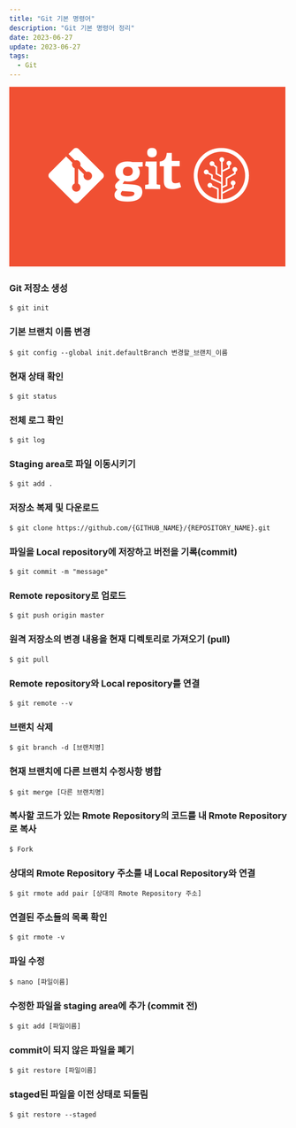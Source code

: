 ```yaml
---
title: "Git 기본 명령어"
description: "Git 기본 명령어 정리"
date: 2023-06-27
update: 2023-06-27
tags:
  - Git
---
```


![](1.png)

### Git 저장소 생성

```git
$ git init
```

### 기본 브랜치 이름 변경

```git
$ git config --global init.defaultBranch 변경할_브랜치_이름
```

### 현재 상태 확인

```git
$ git status
```

### 전체 로그 확인

```git
$ git log
```

### Staging area로 파일 이동시키기

```git
$ git add .
```

### 저장소 복제 및 다운로드

```git
$ git clone https://github.com/{GITHUB_NAME}/{REPOSITORY_NAME}.git
```

### 파일을 Local repository에 저장하고 버전을 기록(commit)

```git
$ git commit -m "message"
```

### Remote repository로 업로드

```git
$ git push origin master
```

### 원격 저장소의 변경 내용을 현재 디렉토리로 가져오기 (pull)

```git
$ git pull
```

### Remote repository와 Local repository를 연결

```git
$ git remote --v
```

### 브랜치 삭제

```git
$ git branch -d [브랜치명]
```

### 현재 브랜치에 다른 브랜치 수정사항 병합

```git
$ git merge [다른 브랜치명]
```

### 복사할 코드가 있는 Rmote Repository의 코드를 내 Rmote Repository로 복사

```git
$ Fork
```

### 상대의 Rmote Repository 주소를 내 Local Repository와 연결

```git
$ git rmote add pair [상대의 Rmote Repository 주소]
```

### 연결된 주소들의 목록 확인

```git
$ git rmote -v
```

### 파일 수정

```git
$ nano [파일이름]
```

### 수정한 파일을 staging area에 추가 (commit 전)

```git
$ git add [파일이름]
```

### commit이 되지 않은 파일을 폐기

```git
$ git restore [파일이름]
```

### staged된 파일을 이전 상태로 되돌림

```git
$ git restore --staged
```

